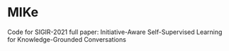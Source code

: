 # MIKe
Code for SIGIR-2021 full paper: Initiative-Aware Self-Supervised Learning for Knowledge-Grounded Conversations

